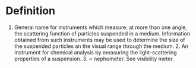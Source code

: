 # Definition

1.  General name for instruments which measure, at more than one angle,
    the scattering function of particles suspended in a medium.
    Information obtained from such instruments may be used to determine
    the size of the suspended particles an the visual range through the
    medium. 2. An instrument for chemical analysis by measuring the
    light-scattering properties of a suspension. 3. = nephometer. See
    visibility meter.
